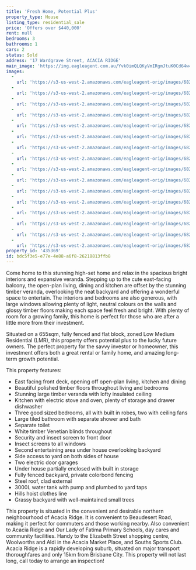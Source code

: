 ```yaml
---
title: 'Fresh Home, Potential Plus'
property_type: House
listing_type: residential_sale
price: 'Offers over $440,000'
rent: null
bedrooms: 3
bathrooms: 1
cars: 2
status: Sold
address: '17 Wardgrave Street, ACACIA RIDGE'
main_image: 'https://img.eagleagent.com.au/Yvk0imQLQKyVmIRgmJtuK0Cd64w=/1280x854/smart/https://s3-us-west-2.amazonaws.com/eagleagent-orig/images/6823739/123296366-image-M.jpg'
images:
  -
    url: 'https://s3-us-west-2.amazonaws.com/eagleagent-orig/images/6823754/123296366-image-P.jpg'
  -
    url: 'https://s3-us-west-2.amazonaws.com/eagleagent-orig/images/6823753/123296366-image-O.jpg'
  -
    url: 'https://s3-us-west-2.amazonaws.com/eagleagent-orig/images/6823752/123296366-image-N.jpg'
  -
    url: 'https://s3-us-west-2.amazonaws.com/eagleagent-orig/images/6823751/123296366-image-L.jpg'
  -
    url: 'https://s3-us-west-2.amazonaws.com/eagleagent-orig/images/6823750/123296366-image-K.jpg'
  -
    url: 'https://s3-us-west-2.amazonaws.com/eagleagent-orig/images/6823749/123296366-image-J.jpg'
  -
    url: 'https://s3-us-west-2.amazonaws.com/eagleagent-orig/images/6823748/123296366-image-I.jpg'
  -
    url: 'https://s3-us-west-2.amazonaws.com/eagleagent-orig/images/6823747/123296366-image-H.jpg'
  -
    url: 'https://s3-us-west-2.amazonaws.com/eagleagent-orig/images/6823746/123296366-image-G.jpg'
  -
    url: 'https://s3-us-west-2.amazonaws.com/eagleagent-orig/images/6823745/123296366-image-F.jpg'
  -
    url: 'https://s3-us-west-2.amazonaws.com/eagleagent-orig/images/6823744/123296366-image-E.jpg'
  -
    url: 'https://s3-us-west-2.amazonaws.com/eagleagent-orig/images/6823743/123296366-image-D.jpg'
  -
    url: 'https://s3-us-west-2.amazonaws.com/eagleagent-orig/images/6823742/123296366-image-C.jpg'
  -
    url: 'https://s3-us-west-2.amazonaws.com/eagleagent-orig/images/6823741/123296366-image-B.jpg'
  -
    url: 'https://s3-us-west-2.amazonaws.com/eagleagent-orig/images/6823740/123296366-image-A.jpg'
  -
    url: 'https://s3-us-west-2.amazonaws.com/eagleagent-orig/images/6823739/123296366-image-M.jpg'
property_id: '435369'
id: bdc5f3e5-e77e-4e88-a6f8-26218813ffb8
---
```

Come home to this stunning high-set home and relax in the spacious bright interiors and expansive veranda. Stepping up to the cute east-facing balcony, the open-plan living, dining and kitchen are offset by the stunning timber veranda, overlooking the neat backyard and offering a wonderful space to entertain. The interiors and bedrooms are also generous, with large windows allowing plenty of light, neutral colours on the walls and glossy timber floors making each space feel fresh and bright. With plenty of room for a growing family, this home is perfect for those who are after a little more from their investment.

Situated on a 655sqm, fully fenced and flat block, zoned Low Medium Residential (LMR), this property offers potential plus to the lucky future owners. The perfect property for the savvy investor or homeowner, this investment offers both a great rental or family home, and amazing long-term growth potential.

This property features:

*  East facing front deck, opening off open-plan living, kitchen and dining
*  Beautiful polished timber floors throughout living and bedrooms
*  Stunning large timber veranda with lofty insulated ceiling
*  Kitchen with electric stove and oven, plenty of storage and drawer dishwasher
*  Three good sized bedrooms, all with built in robes, two with ceiling fans
*  Large tiled bathroom with separate shower and bath
*  Separate toilet
*  White timber Venetian blinds throughout
*  Security and insect screen to front door
*  Insect screens to all windows
*  Second entertaining area under house overlooking backyard
*  Side access to yard on both sides of house
*  Two electric door garages
*  Under house partially enclosed with built in storage
*  Fully fenced backyard, private colorbond fencing
*  Steel roof, clad external
*  3000L water tank with pump and plumbed to yard taps
*  Hills hoist clothes line
*  Grassy backyard with well-maintained small trees

This property is situated in the convenient and desirable northern neighbourhood of Acacia Ridge. It is convenient to Beaudesert Road, making it perfect for commuters and those working nearby. Also convenient to Acacia Ridge and Our Lady of Fatima Primary Schools, day cares and community facilities. Handy to the Elizabeth Street shopping centre, Woolworths and Aldi in the Acacia Market Place, and Souths Sports Club. Acacia Ridge is a rapidly developing suburb, situated on major transport thoroughfares and only 15km from Brisbane City. This property will not last long, call today to arrange an inspection!